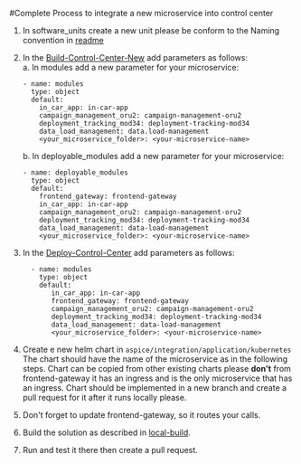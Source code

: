 <!--
(c) 2022 CARIAD SE, All rights reserved.

NOTICE:
All the information and materials contained herein, including the intellectual and technical concepts, are the property of CARIAD SE and may be covered by patents, patents in process, and are protected by trade secret and/or copyright law.
The copyright notice above does not evidence any actual or intended publication or disclosure of this source code, which includes information and materials that are confidential and/or proprietary and trade secrets of CARIAD SE.
Any reproduction, dissemination, modification, distribution, public performance, public display of or any other use of this source code and/or any other information and/or material contained herein without the prior written consent of CARIAD SE is strictly prohibited and in violation of applicable laws.
The receipt or possession of this source code and/or related information does not convey or imply any rights to reproduce, disclose or distribute its contents or to manufacture, use or sell anything that it may describe in whole or in part.
-->

#Complete Process to integrate a new microservice into control center

1. In software_units create a new unit please be conform to the Naming convention in [readme](../software_units/README.md) <br />
2. In the [Build-Control-Center-New](./pipelines/build_control_center_new.yaml) add parameters as follows: <br />
   a. In modules add a new parameter for your microservice:

      ```
    - name: modules
        type: object
        default:
          in_car_app: in-car-app
          campaign_management_oru2: campaign-management-oru2
          deployment_tracking_mod34: deployment-tracking-mod34
          data_load_management: data.load-management
          <your_microservice_folder>: <your-microservice-name>
   ```

   b. In deployable_modules add a new parameter for your microservice: <br />

      ```
    - name: deployable_modules
        type: object
        default:
          frontend_gateway: frontend-gateway
          in_car_app: in-car-app
          campaign_management_oru2: campaign-management-oru2
          deployment_tracking_mod34: deployment-tracking-mod34
          data_load_management: data-load-management
          <your_microservice_folder>: <your-microservice-name>
   ```
3. In the [Deploy-Control-Center](./pipelines/deploy_control_center.yaml) add parameters as follows: <br />
   ```
     - name: modules
       type: object
       default:
          in_car_app: in-car-app
          frontend_gateway: frontend-gateway
          campaign_management_oru2: campaign-management-oru2
          deployment_tracking_mod34: deployment-tracking-mod34
          data_load_management: data-load-management
          <your_microservice_folder>: <your-microservice-name>
   ```
4. Create e new helm chart in `aspice/integration/application/kubernetes`
   The chart should have the name of the microservice as in the following steps.
   Chart can be copied from other existing charts please **don't** from frontend-gateway it has an ingress and is the only microservice that has an ingress.
   Chart should be implemented in a new branch and create a pull request for it after it runs locally please.

5. Don't forget to update frontend-gateway, so it routes your calls.
6. Build the solution as described in [local-build](../software_units/README.md).
7. Run and test it there then create a pull request.

